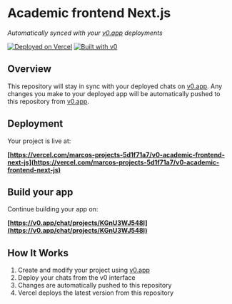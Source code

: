 # Academic frontend Next.js

*Automatically synced with your [v0.app](https://v0.app) deployments*

[![Deployed on Vercel](https://img.shields.io/badge/Deployed%20on-Vercel-black?style=for-the-badge&logo=vercel)](https://vercel.com/marcos-projects-5d1f71a7/v0-academic-frontend-next-js)
[![Built with v0](https://img.shields.io/badge/Built%20with-v0.app-black?style=for-the-badge)](https://v0.app/chat/projects/KGnU3WJ548l)

## Overview

This repository will stay in sync with your deployed chats on [v0.app](https://v0.app).
Any changes you make to your deployed app will be automatically pushed to this repository from [v0.app](https://v0.app).

## Deployment

Your project is live at:

**[https://vercel.com/marcos-projects-5d1f71a7/v0-academic-frontend-next-js](https://vercel.com/marcos-projects-5d1f71a7/v0-academic-frontend-next-js)**

## Build your app

Continue building your app on:

**[https://v0.app/chat/projects/KGnU3WJ548l](https://v0.app/chat/projects/KGnU3WJ548l)**

## How It Works

1. Create and modify your project using [v0.app](https://v0.app)
2. Deploy your chats from the v0 interface
3. Changes are automatically pushed to this repository
4. Vercel deploys the latest version from this repository